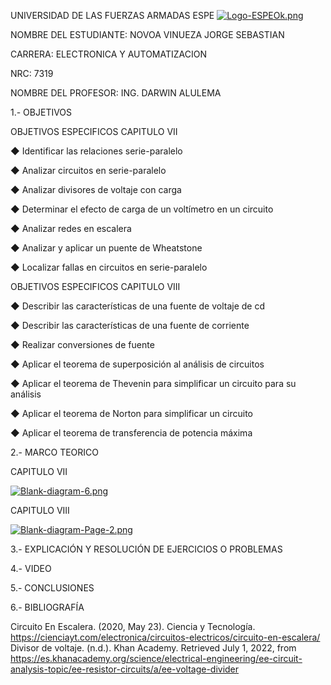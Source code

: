 UNIVERSIDAD DE LAS FUERZAS ARMADAS 
                                      ESPE
  [![Logo-ESPEOk.png](https://i.postimg.cc/P5XdL97z/Logo-ESPEOk.png)](https://postimg.cc/HVhqRZdV)
                                                                        



NOMBRE DEL ESTUDIANTE: NOVOA VINUEZA JORGE SEBASTIAN 
  
CARRERA: ELECTRONICA Y AUTOMATIZACION 

NRC: 7319

NOMBRE DEL PROFESOR: ING. DARWIN ALULEMA



1.- OBJETIVOS 


OBJETIVOS ESPECIFICOS CAPITULO VII

◆ Identificar las relaciones serie-paralelo

◆ Analizar circuitos en serie-paralelo

◆ Analizar divisores de voltaje con carga

◆ Determinar el efecto de carga de un voltímetro en un circuito

◆ Analizar redes en escalera

◆ Analizar y aplicar un puente de Wheatstone

◆ Localizar fallas en circuitos en serie-paralelo


OBJETIVOS ESPECIFICOS CAPITULO VIII

◆ Describir las características de una fuente de voltaje de cd

◆ Describir las características de una fuente de corriente

◆ Realizar conversiones de fuente

◆ Aplicar el teorema de superposición al análisis de circuitos

◆ Aplicar el teorema de Thevenin para simplificar un circuito para su análisis

◆ Aplicar el teorema de Norton para simplificar un circuito

◆ Aplicar el teorema de transferencia de potencia máxima

2.- MARCO TEORICO 

CAPITULO 	VII

[![Blank-diagram-6.png](https://i.postimg.cc/XXST07DR/Blank-diagram-6.png)](https://postimg.cc/fSCHcZsC)


CAPITULO VIII

[![Blank-diagram-Page-2.png](https://i.postimg.cc/vTjYtc5V/Blank-diagram-Page-2.png)](https://postimg.cc/kRQPnM1J)

3.- EXPLICACIÓN Y RESOLUCIÓN DE EJERCICIOS O PROBLEMAS


4.- VIDEO


5.- CONCLUSIONES


6.- BIBLIOGRAFÍA

Circuito En Escalera. (2020, May 23). Ciencia y Tecnología. https://cienciayt.com/electronica/circuitos-electricos/circuito-en-escalera/
Divisor de voltaje. (n.d.). Khan Academy. Retrieved July 1, 2022, from https://es.khanacademy.org/science/electrical-engineering/ee-circuit-analysis-topic/ee-resistor-circuits/a/ee-voltage-divider








